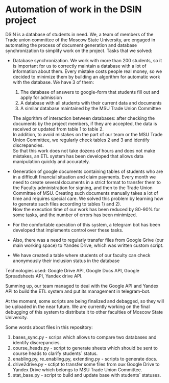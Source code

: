 # Automation of work in the DSIN project

DSIN is a database of students in need. We, a team of members of the Trade union committee of the Moscow State University, are engaged in automating the process of document generation and database synchronization to simplify work on the project. 
Tasks that we solved:
- Database synchronization. We work with more than 200 students, so it is important for us to correctly maintain a database with a lot of information about them. Every mistake costs people real money, so we decided to minimize them by building an algorithm for automatic work with the database. We have 3 of them:<br />
   1) The database of answers to google-form that students fill out and apply for admission<br />
   2) A database with all students with their current data and documents<br />
   3) A similar database maintained by the MSU Trade Union Committee<br />
   
   The algorithm of interaction between databases: after checking the documents by the project members, if they are accepted, the data is received or updated from table 1 to table 2.<br />
In addition, to avoid mistakes on the part of our team or the MSU Trade Union Committee, we regularly check tables 2 and 3 and identify discrepancies.<br />
So that this work does not take dozens of hours and does not make mistakes, an ETL system has been developed that allows data manipulation quickly and accurately.
- Generation of google documents containing tables of students who are in a difficult financial situation and claim payments. Every month we need to create several documents in a strict format to transfer them to the Faculty administration for signing, and then to the Trade Union Committee of MSU. Creating such documents manually takes a lot of time and requires special care. We solved this problem by learning how to generate such files according to tables 1) and 2).<br />
Now the execution time of our work has been reduced by 80-90% for some tasks, and the number of errors has been minimized. 
- For the comfortable operation of this system, a telegram bot has been developed that implements control over these tasks.
- Also, there was a need to regularly transfer files from Google Grive (our main working space) to Yandex Drive, which was written custom script.
- We have created a table where students of our faculty can check anonymously their inclusion status in the database

Technologies used: Google Drive API, Google Docs API, Google Spreadsheets API, Yandex drive API.

Summing up, our team managed to deal with the Google API and Yandex API to build the ETL system and put its management in telegram-bot.

At the moment, some scripts are being finalized and debagged, so they will be uploaded in the near future. We are currently working on the final debugging of this system to distribute it to other faculties of Moscow State University.



Some words about files in this repository:
1. bases_sync.py - scrips which allows to compare two databases and identify discrepancies.
2. course_heads.py - script to generate sheets which should be sent to course heads to clarify students` status.
3. enabling.py, re_enabling.py, extending.py - scripts to generate docs.
4. drive2drive.py - sctipt to transfer some files from ouк Google Drive to Yandex Drive which belongs to MSU Trade Union Committee.
5. stat_base.py - script to build and update base with students` statuses.